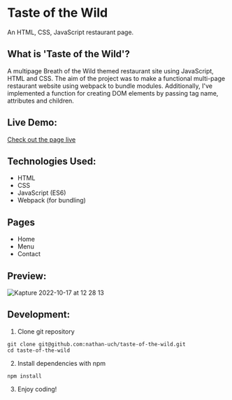 # Taste of the Wild

An HTML, CSS, JavaScript restaurant page.

## What is 'Taste of the Wild'?

A multipage Breath of the Wild themed restaurant site using JavaScript, HTML and CSS.
The aim of the project was to make a functional multi-page restaurant website using webpack to bundle modules. Additionally, I've implemented a function for creating DOM elements by passing tag name, attributes and children.

## Live Demo:
[Check out the page live](https://nathan-uch.github.io/taste-of-the-wild/)

## Technologies Used:
* HTML
* CSS
* JavaScript (ES6)
* Webpack (for bundling)

## Pages
* Home
* Menu
* Contact

## Preview:
![Kapture 2022-10-17 at 12 28 13](https://user-images.githubusercontent.com/68994507/196265725-9fce5040-3e3b-4abe-97a7-d154e6371119.gif)

## Development:
1. Clone git repository
```shell
git clone git@github.com:nathan-uch/taste-of-the-wild.git
cd taste-of-the-wild
```
2. Install dependencies with npm
```shell
npm install
```
3. Enjoy coding!
